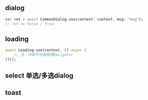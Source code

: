 
## dialog

```dart
var ret = await CommonDialog.use(context: context, msg: "msg");
// ret == false / true;
```

## loading

```dart
await Loading.use(context, () async {
    // 注：内部不可再使用Navigator
})();
```

## select 单选/多选dialog

## toast